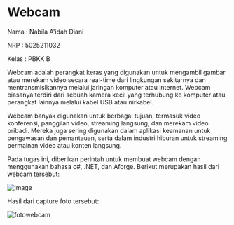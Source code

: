 # Webcam

Nama  : Nabila A'idah Diani

NRP   : 5025211032

Kelas : PBKK B



Webcam adalah perangkat keras yang digunakan untuk mengambil gambar atau merekam video secara real-time dari lingkungan sekitarnya dan mentransmisikannya melalui jaringan komputer atau internet. Webcam biasanya terdiri dari sebuah kamera kecil yang terhubung ke komputer atau perangkat lainnya melalui kabel USB atau nirkabel.

Webcam banyak digunakan untuk berbagai tujuan, termasuk video konferensi, panggilan video, streaming langsung, dan merekam video pribadi. Mereka juga sering digunakan dalam aplikasi keamanan untuk pengawasan dan pemantauan, serta dalam industri hiburan untuk streaming permainan video atau konten langsung.

Pada tugas ini, diberikan perintah untuk membuat webcam dengan menggunakan bahasa c#, .NET, dan Aforge. Berikut merupakan hasil dari webcam tersebut:

![image](https://github.com/nabilaaidah/Webcam/assets/110476969/0a39733d-f6d3-4a53-93c6-253eda7c1ccf)

Hasil dari capture foto tersebut:

![fotowebcam](https://github.com/nabilaaidah/Webcam/assets/110476969/566ce614-e20c-418c-a154-9726e44b41d0)
